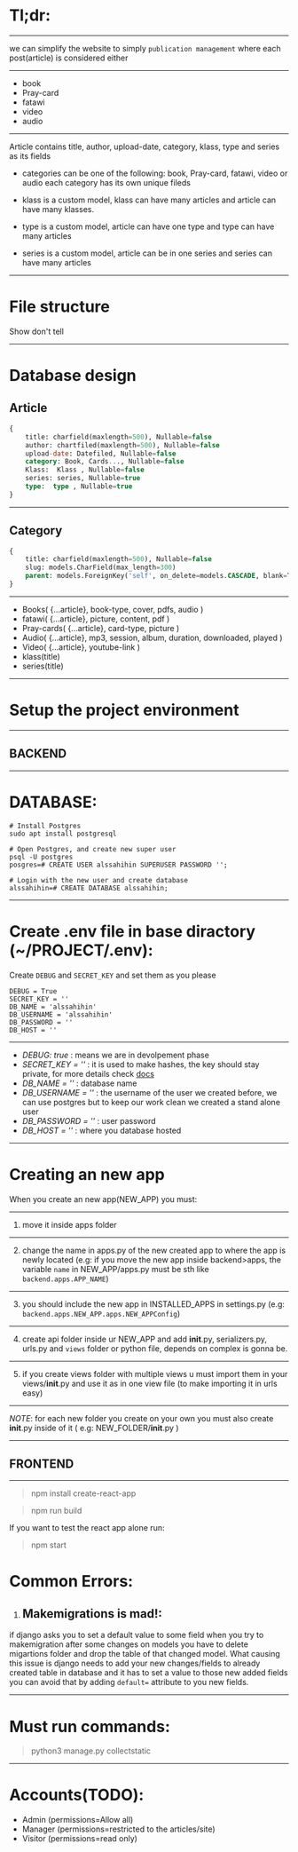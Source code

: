 # Tl;dr:

---

we can simplify the website to simply `publication management` where each post(article) is considered either

---

- book 
- Pray-card 
- fatawi  
- video 
- audio

---

Article contains title, author, upload-date, category, klass, type and series as its fields

* categories can be one of the following: book, Pray-card, fatawi, video or audio each category has 
its own unique fileds

* klass is a custom model, klass can have many articles and article can have many klasses.

* type is a custom model, article can have one type and type can have many articles

* series is a custom model, article can be in one series and series can have many articles

---

# File structure

Show don't tell

---

# Database design
## Article
```sql
{
    title: charfield(maxlength=500), Nullable=false
    author: chartfiled(maxlength=500), Nullable=false
    upload-date: Datefiled, Nullable=false
    category: Book, Cards..., Nullable=false
    Klass:  Klass , Nullable=false
    series: series, Nullable=true
    type:  type , Nullable=true
}
```
---

## Category
```sql
{
    title: charfield(maxlength=500), Nullable=false
    slug: models.CharField(max_length=300)
    parent: models.ForeignKey('self', on_delete=models.CASCADE, blank=True, null=True, related_name="children")
}
```

---

- Books( {...article}, book-type, cover, pdfs, audio )
- fatawi( {...article}, picture, content, pdf )
- Pray-cards( {...article}, card-type, picture )
- Audio( {...article}, mp3, session, album, duration, downloaded, played )
- Video( {...article}, youtube-link )
- klass(title)
- series(title)

---

# Setup the project environment 

---

## BACKEND

---

# DATABASE: 

```
# Install Postgres
sudo apt install postgresql

# Open Postgres, and create new super user
psql -U postgres
posgres=# CREATE USER alssahihin SUPERUSER PASSWORD '';

# Login with the new user and create database
alssahihin=# CREATE DATABASE alssahihin;

```

---

# Create .env file in base diractory (~/PROJECT/.env): 
Create `DEBUG` and `SECRET_KEY` and set them as you please

```
DEBUG = True
SECRET_KEY = ''
DB_NAME = 'alssahihin'
DB_USERNAME = 'alssahihin'
DB_PASSWORD = ''
DB_HOST = ''
```

---

- *DEBUG: true* : means we are in devolpement phase 
- *SECRET_KEY = ''* : it is used to make hashes, the key should stay private, for more details check [docs](https://docs.djangoproject.com/en/3.2/ref/settings/#std:setting-SECRET_KEY)
- *DB_NAME = ''* : database name
- *DB_USERNAME = ''* : the username of the user we created before, we can use postgres but to keep our work clean we created a stand alone user
- *DB_PASSWORD = ''* : user password 
- *DB_HOST = ''* : where you database hosted

---

# Creating an new app 
<!-- (TODO: MAKE A BASH SCRIPT TO SIMPLIFY CREATING APP) -->
When you create an new app(NEW_APP) you must:

---

1. move it inside apps folder

---

2. change the name in apps.py of the new created app to where the app is newly located
(e.g: if you move the new app inside backend>apps, the variable `name` in NEW_APP/apps.py must be sth like `backend.apps.APP_NAME`)

---

3. you should include the new app in INSTALLED_APPS in settings.py (e.g: `backend.apps.NEW_APP.apps.NEW_APPConfig`)

---

4. create api folder inside ur NEW_APP and add __init__.py, serializers.py, urls.py and `views` folder or python file, depends on complex is gonna be.

---

5. if you create views folder with multiple views u must import them in your views/__init__.py
and use it as in one view file (to make importing it in urls easy)

---

*NOTE*: for each new folder you create on your own you must also create __init__.py inside of it
( e.g: NEW_FOLDER/__init__.py )

---

## FRONTEND

---

> npm install create-react-app

> npm run build

If you want to test the react app alone run:

> npm start



# Common Errors:

1. ## Makemigrations is mad!: 

if django asks you to set a default value to some field when you try to makemigration after some 
changes on models you have to delete migartions folder and drop the table of that changed model.
What causing this issue is django needs to add your new changes/fields to already created table in database and it has to set a value to those new added fields you can avoid that by adding `default=` attribute to you new fields.

---

# Must run commands:
> python3 manage.py collectstatic


---

# Accounts(TODO): 
- Admin (permissions=Allow all)
- Manager (permissions=restricted to the articles/site)
- Visitor (permissions=read only)
